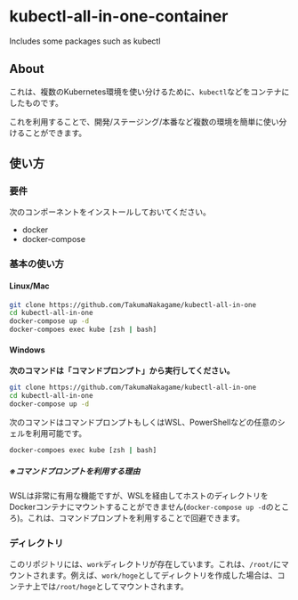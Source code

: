 # kubectl-all-in-one-container
Includes some packages such as kubectl

## About
これは、複数のKubernetes環境を使い分けるために、`kubectl`などをコンテナにしたものです。

これを利用することで、開発/ステージング/本番など複数の環境を簡単に使い分けることができます。

## 使い方
### 要件
次のコンポーネントをインストールしておいてください。

- docker
- docker-compose

### 基本の使い方
#### Linux/Mac
```bash
git clone https://github.com/TakumaNakagame/kubectl-all-in-one
cd kubectl-all-in-one
docker-compose up -d
docker-compoes exec kube [zsh | bash]
```

#### Windows
**次のコマンドは「コマンドプロンプト」から実行してください。**
```bash
git clone https://github.com/TakumaNakagame/kubectl-all-in-one
cd kubectl-all-in-one
docker-compose up -d
```

次のコマンドはコマンドプロンプトもしくはWSL、PowerShellなどの任意のシェルを利用可能です。
```bash
docker-compoes exec kube [zsh | bash]
```

##### ※コマンドプロンプトを利用する理由
WSLは非常に有用な機能ですが、WSLを経由してホストのディレクトリをDockerコンテナにマウントすることができません(`docker-compose up -d`のところ)。これは、コマンドプロンプトを利用することで回避できます。


### ディレクトリ
このリポジトリには、`work`ディレクトリが存在しています。これは、`/root/`にマウントされます。例えば、`work/hoge`としてディレクトリを作成した場合は、コンテナ上では`/root/hoge`としてマウントされます。